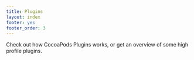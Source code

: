 ```yaml
---
title: Plugins
layout: index
footer: yes
footer_order: 3
---
```


<p> Check out how CocoaPods Plugins works, or get an overview of some high profile plugins.</p>
